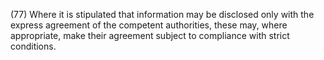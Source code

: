 (77) Where it is stipulated that information may be disclosed only with the express agreement of the competent authorities, these may, where appropriate, make their agreement subject to compliance with strict conditions.